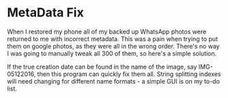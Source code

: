 # MetaData Fix

When I restored my phone all of my backed up WhatsApp photos were returned to me with incorrect metadata. This was a pain when trying to put them on google photos, as they were all in the wrong order. There's no way I was going to manually tweak all 300 of them, so here's a simple solution.

If the true creation date can be found in the name of the image, say IMG-05122016, then this program can quickly fix them all. String splitting indexes will need changing for different name formats - a simple GUI is on my to-do list.
